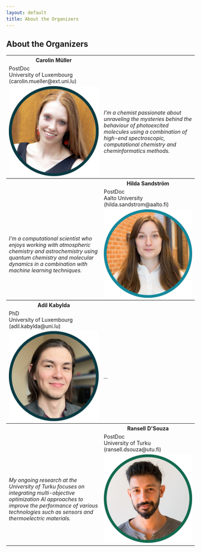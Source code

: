 ```yaml
---
layout: default
title: About the Organizers
---
```


## About the Organizers

<table>
<tr>
  <th> Carolin Müller </th>
  <th>   </th>
</tr>
<tr>
  <td> PostDoc <br> University of Luxembourg <br> (carolin.mueller@ext.uni.lu) </td>
  <td>  </td>
</tr>
<tr>
  <td width="300"> 
    <img width=250 src='https://raw.githubusercontent.com/ESTML/ESTML.github.io/main/assets/img/carolin_mueller.png'> 
  </td>
  <td width="300"> <i> I’m a chemist passionate about unraveling the mysteries behind the behaviour of photoexcited molecules using a combination of high-end spectroscopic, computational chemistry and cheminformatics methods. </i> </td>
</tr>
  <tr> </tr>
<tr>
  <th>  </th>
  <th> Hilda Sandström </th>
</tr>
<tr>
  <td>  </td>
  <td> PostDoc <br> Aalto University <br> (hilda.sandstrom@aalto.fi) </td>
</tr>
<tr>
    <td width="300"> <i> I’m a computational scientist who enjoys working with atmospheric chemistry and astrochemistry using quantum chemistry and molecular dynamics in a combination with machine learning techniques. </i> </td>
  <td width="300"> 
    <img width=250 src='https://raw.githubusercontent.com/ESTML/ESTML.github.io/main/assets/img/hilda_sandstroem.png'> 
  </td>
</tr>
  <tr> </tr>
<tr>
  <th> Adil Kabylda </th>
  <th>   </th>
</tr>
<tr>
  <td> PhD <br> University of Luxembourg <br> (adil.kabylda@uni.lu) </td>
  <td>  </td>
</tr>
<tr>
  <td width="300"> 
    <img width=250 src='https://raw.githubusercontent.com/ESTML/ESTML.github.io/main/assets/img/adil_kabylda.png'> 
  </td>
  <td width="300"> <i> ... </i> </td>
</tr>
  <tr> </tr>
<tr>
  <th>  </th>
  <th> Ransell D'Souza </th>
</tr>
<tr>
  <td>  </td>
  <td> PostDoc <br> University of Turku <br> (ransell.dsouza@utu.fi) </td>
</tr>
<tr>
    <td width="300"> <i> My ongoing research at the University of Turku focuses on integrating multi-objective optimization AI approaches to improve the performance of various technologies such as sensors and thermoelectric materials. </i> </td>
  <td width="300"> 
    <img width=250 src='https://raw.githubusercontent.com/ESTML/ESTML.github.io/main/assets/img/ransell_dsouza.png'> 
  </td>
</tr>
</table>
